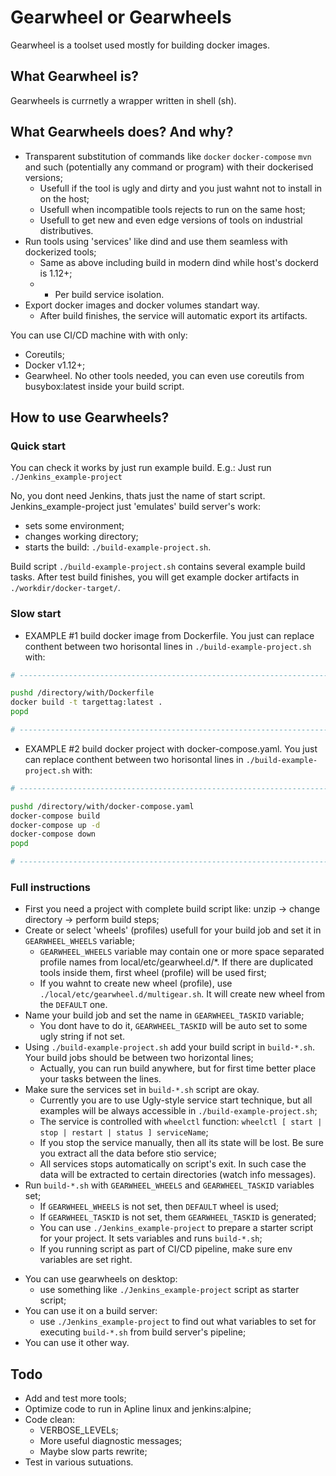 # Gearwheel or Gearwheels

Gearwheel is a toolset used mostly for building docker images.

## What Gearwheel is?

Gearwheels is currnetly a wrapper written in shell (sh).

## What Gearwheels does? And why?

* Transparent substitution of commands like `docker` `docker-compose` `mvn` and such (potentially any command or program) with their dockerised versions;
  * Usefull if the tool is ugly and dirty and you just wahnt not to install in on the host;
  * Usefull when incompatible tools rejects to run on the same host;
  * Usefull to get new and even edge versions of tools on industrial distributives.
* Run tools using 'services' like dind and use them seamless with dockerized tools;
  * Same as above including build in modern dind while host's dockerd is 1.12+;
  * + Per build service isolation.
* Export docker images and docker volumes standart way.
  * After build finishes, the service will automatic export its artifacts.

You can use CI/CD machine with with only:
- Coreutils;
- Docker v1.12+;
- Gearwheel.
No other tools needed, you can even use coreutils from busybox:latest inside your build script.

## How to use Gearwheels?

### Quick start

You can check it works by just run example build. E.g.: Just run `./Jenkins_example-project`

No, you dont need Jenkins, thats just the name of start script.
Jenkins_example-project just 'emulates' build server's work:
- sets some environment;
- changes working directory;
- starts the build: `./build-example-project.sh`.

Build script `./build-example-project.sh` contains several example build tasks.
After test build finishes, you will get example docker artifacts in `./workdir/docker-target/`.

### Slow start

* EXAMPLE #1 build docker image from Dockerfile.
You just can replace conthent between two horisontal lines in `./build-example-project.sh` with:
```bash
# -----------------------------------------------------------------------------

pushd /directory/with/Dockerfile
docker build -t targettag:latest .
popd

# -----------------------------------------------------------------------------
```

* EXAMPLE #2 build docker project with docker-compose.yaml.
You just can replace conthent between two horisontal lines in `./build-example-project.sh` with:
```bash
# -----------------------------------------------------------------------------

pushd /directory/with/docker-compose.yaml
docker-compose build
docker-compose up -d
docker-compose down
popd

# -----------------------------------------------------------------------------
```

### Full instructions

- First you need a project with complete build script like: unzip -> change directory -> perform build steps;
- Create or select 'wheels' (profiles) usefull for your build job and set it in `GEARWHEEL_WHEELS` variable;
  - `GEARWHEEL_WHEELS` variable may contain one or more space separated profile names from local/etc/gearwheel.d/*. If there are duplicated tools inside them, first wheel (profile) will be used first;
  - If you wahnt to create new wheel (profile), use `./local/etc/gearwheel.d/multigear.sh`. It will create new wheel from the `DEFAULT` one.
- Name your build job and set the name in `GEARWHEEL_TASKID` variable;
  - You dont have to do it, `GEARWHEEL_TASKID` will be auto set to some ugly string if not set.
- Using `./build-example-project.sh` add your build script in `build-*.sh`. Your build jobs should be between two horizontal lines;
  - Actually, you can run build anywhere, but for first time better place your tasks between the lines.
- Make sure the services set in `build-*.sh` script are okay.
  - Currently you are to use Ugly-style service start technique, but all examples will be always accessible in `./build-example-project.sh`;
  - The service is controlled with `wheelctl` function: `wheelctl [ start | stop | restart | status ] serviceName`;
  - If you stop the service manually, then all its state will be lost. Be sure you extract all the data before stio service;
  - All services stops automatically on script's exit. In such case the data will be extracted to certain directories (watch info messages).
- Run `build-*.sh` with `GEARWHEEL_WHEELS` and `GEARWHEEL_TASKID` variables set;
  - If `GEARWHEEL_WHEELS` is not set, then `DEFAULT` wheel is used;
  - If `GEARWHEEL_TASKID` is not set, them `GEARWHEEL_TASKID` is generated;
  - You can use `./Jenkins_example-project` to prepare a starter script for your project. It sets variables and runs `build-*.sh`;
  - If you running script as part of CI/CD pipeline, make sure env variables are set right.

* You can use gearwheels on desktop:
  - use something like `./Jenkins_example-project` script as starter script;
* You can use it on a build server:
  - use `./Jenkins_example-project` to find out what variables to set for executing `build-*.sh` from build server's pipeline;
* You can use it other way.

## Todo

* Add and test more tools;
* Optimize code to run in Apline linux and jenkins:alpine;
* Code clean:
  * VERBOSE_LEVELs;
  * More useful diagnostic messages;
  * Maybe slow parts rewrite;
* Test in various sutuations.
